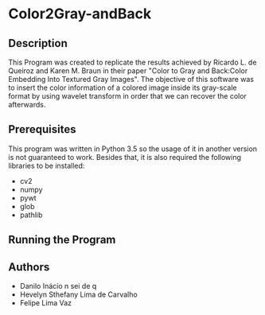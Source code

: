 # Color2Gray-andBack

## Description
This Program was created to replicate the results achieved by Ricardo L. de Queiroz and Karen M. Braun in their paper "Color to Gray and Back:Color Embedding Into Textured Gray Images". The objective of this software was to insert the color information of a colored image inside its gray-scale format by using wavelet transform in order that we can recover the color afterwards. 


## Prerequisites
This program was written in Python 3.5 so the usage of it in another version is not guaranteed to work. Besides that, it is also required the following libraries to be installed:
- cv2
- numpy
- pywt
- glob
- pathlib


## Running the Program


## Authors
- Danilo Inácio n sei de q
- Hevelyn Sthefany Lima de Carvalho 
- Felipe Lima Vaz
